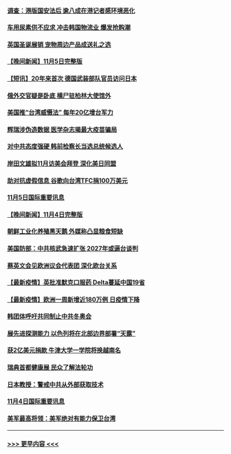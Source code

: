 #### [调查：港版国安法后 逾八成在港记者感环境恶化](../pages/prog202/a103261942.md?t=11061501) 
#### [车用尿素供不应求 冲击韩国物流业 爆发抢购潮](../pages/prog202/a103261843.md?t=11061501) 
#### [英国圣诞展销 宠物周边产品成送礼之选](../pages/prog202/a103261600.md?t=11061501) 
#### [【晚间新闻】11月5日完整版](../pages/prog202/a103261795.md?t=11061501) 
#### [【短讯】20年来首次 德国武装部队官员访问日本](../pages/prog202/a103261415.md?t=11061501) 
#### [俄外交官疑是卧底 横尸驻柏林大使馆外](../pages/prog202/a103261580.md?t=11061501) 
#### [美国推“台湾威慑法” 每年20亿增台军力](../pages/prog202/a103261569.md?t=11061501) 
#### [辉瑞涉伪造数据 医学杂志揭最大疫苗骗局](../pages/prog202/a103261552.md?t=11061501) 
#### [对中共态度强硬 韩前检察长当选总统候选人](../pages/prog202/a103261434.md?t=11061501) 
#### [岸田文雄拟11月访美会拜登 深化美日同盟](../pages/prog202/a103261341.md?t=11061501) 
#### [助对抗虚假信息 谷歌向台湾TFC捐100万美元](../pages/prog202/a103261196.md?t=11061501) 
#### [11月5日国际重要讯息](../pages/prog202/a103261111.md?t=11061501) 
#### [【晚间新闻】11月4日完整版](../pages/prog202/a103260847.md?t=11061501) 
#### [朝鲜工业化养殖黑天鹅 外媒称凸显粮食短缺](../pages/prog202/a103260715.md?t=11061501) 
#### [美国防部：中共核武急速扩张 2027年或逼台谈判](../pages/prog202/a103260704.md?t=11061501) 
#### [蔡英文会见欧洲议会代表团 深化欧台关系](../pages/prog202/a103260676.md?t=11061501) 
#### [【最新疫情】英批准默克口服药 Delta蔓延中国19省](../pages/prog202/a103260483.md?t=11061501) 
#### [【最新疫情】欧洲一周新增近180万例 日疫情下降](../pages/prog202/a103261393.md?t=11061501) 
#### [韩团体呼吁共同制止中共冬奥会](../pages/prog202/a103260367.md?t=11061501) 
#### [展先进探测能力 以色列将在北部边界部署“天露”](../pages/prog202/a103260321.md?t=11061501) 
#### [获2亿美元捐款 牛津大学一学院将换越南名](../pages/prog202/a103260324.md?t=11061501) 
#### [瑞典首都健康展 民众了解法轮功](../pages/prog202/a103260258.md?t=11061501) 
#### [日本教授：警戒中共从外部获取技术](../pages/prog202/a103260174.md?t=11061501) 
#### [11月4日国际重要讯息](../pages/prog202/a103260149.md?t=11061501) 
#### [美军最高将领：美军绝对有能力保卫台湾](../pages/prog202/a103260078.md?t=11061501) 

----
#### [ >>> 更早内容 <<< ](../indexes/prog202-earlier.md)
